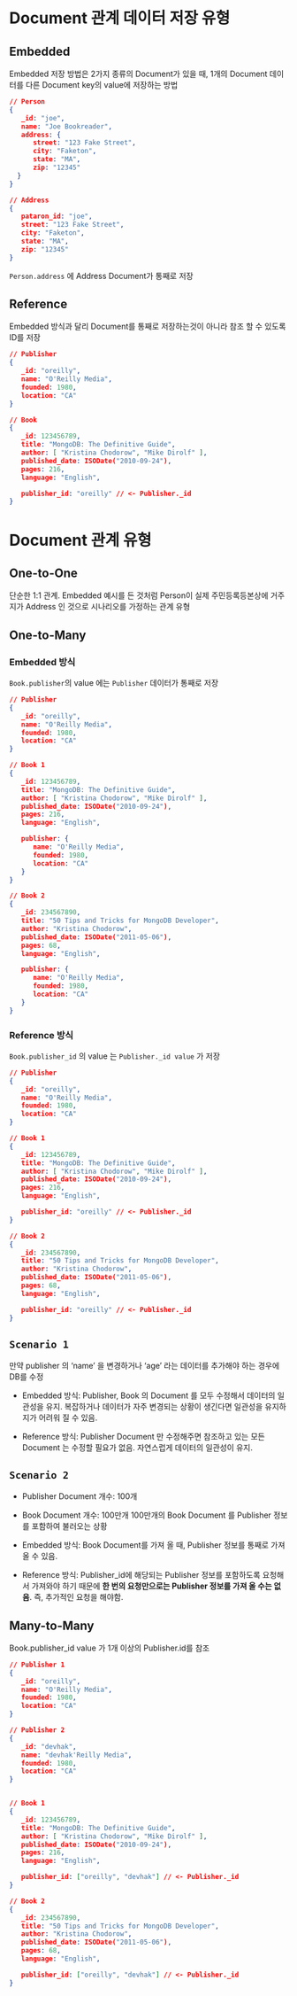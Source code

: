 # Document 관계 데이터 저장 유형

## Embedded
Embedded 저장 방법은 2가지 종류의 Document가 있을 때, 1개의 Document 데이터를 다른 Document key의 value에 저장하는 방법
```json
// Person 
{
   _id: "joe",
   name: "Joe Bookreader",
   address: {
      street: "123 Fake Street",
      city: "Faketon",
      state: "MA",
      zip: "12345"
  }
}

// Address
{
   pataron_id: "joe",
   street: "123 Fake Street",
   city: "Faketon",
   state: "MA",
   zip: "12345"
}
```
`Person.address` 에 Address Document가 통째로 저장

## Reference
Embedded 방식과 달리 Document를 통째로 저장하는것이 아니라 참조 할 수 있도록 ID를 저장
```json
// Publisher
{
   _id: "oreilly",
   name: "O'Reilly Media",
   founded: 1980,
   location: "CA"
}

// Book
{
   _id: 123456789,
   title: "MongoDB: The Definitive Guide",
   author: [ "Kristina Chodorow", "Mike Dirolf" ],
   published_date: ISODate("2010-09-24"),
   pages: 216,
   language: "English",

   publisher_id: "oreilly" // <- Publisher._id
}
```

# Document 관계 유형

## One-to-One
단순한 1:1 관계. Embedded 예시를 든 것처럼 Person이 실제 주민등록등본상에 거주지가 Address 인 것으로 시나리오를 가정하는 관계 유형

## One-to-Many

### Embedded 방식
`Book.publisher`의 value 에는 `Publisher` 데이터가 통째로 저장
```json
// Publisher
{
   _id: "oreilly",
   name: "O'Reilly Media",
   founded: 1980,
   location: "CA"
}

// Book 1
{
   _id: 123456789,
   title: "MongoDB: The Definitive Guide",
   author: [ "Kristina Chodorow", "Mike Dirolf" ],
   published_date: ISODate("2010-09-24"),
   pages: 216,
   language: "English",

   publisher: {
      name: "O'Reilly Media",
      founded: 1980,
      location: "CA"
   }
}

// Book 2
{
   _id: 234567890,
   title: "50 Tips and Tricks for MongoDB Developer",
   author: "Kristina Chodorow",
   published_date: ISODate("2011-05-06"),
   pages: 68,
   language: "English",

   publisher: {
      name: "O'Reilly Media",
      founded: 1980,
      location: "CA"
   }
}
```

### Reference 방식
`Book.publisher_id` 의 value 는 `Publisher._id value` 가 저장
```json
// Publisher
{
   _id: "oreilly",
   name: "O'Reilly Media",
   founded: 1980,
   location: "CA"
}

// Book 1
{
   _id: 123456789,
   title: "MongoDB: The Definitive Guide",
   author: [ "Kristina Chodorow", "Mike Dirolf" ],
   published_date: ISODate("2010-09-24"),
   pages: 216,
   language: "English",

   publisher_id: "oreilly" // <- Publisher._id
}

// Book 2
{
   _id: 234567890,
   title: "50 Tips and Tricks for MongoDB Developer",
   author: "Kristina Chodorow",
   published_date: ISODate("2011-05-06"),
   pages: 68,
   language: "English",

   publisher_id: "oreilly" // <- Publisher._id
}
```

## `Scenario 1`
만약 publisher 의 ‘name’ 을 변경하거나 ‘age’ 라는 데이터를 추가해야 하는 경우에 DB를 수정

- Embedded 방식: Publisher, Book 의 Document 를 모두 수정해서 데이터의 일관성을 유지. 복잡하거나 데이터가 자주 변경되는 상황이 생긴다면 일관성을 유지하지가 어려워 질 수 있음.

- Reference 방식: Publisher Document 만 수정해주면 참조하고 있는 모든 Document 는 수정할 필요가 없음. 자연스럽게 데이터의 일관성이 유지.

## `Scenario 2`
- Publisher Document 개수: 100개
- Book Document 개수: 100만개
100만개의 Book Document 를 Publisher 정보를 포함하여 불러오는 상황

- Embedded 방식: Book Document를 가져 올 때, Publisher 정보를 통째로 가져올 수 있음.
- Reference 방식: Publisher_id에 해당되는 Publisher 정보를 포함하도록 요청해서 가져와야 하기 때문에 **한 번의 요청만으로는 Publisher 정보를 가져 올 수는 없음**. 즉, 추가적인 요청을 해야함.

## Many-to-Many

Book.publisher_id value 가 1개 이상의 Publisher.id를 참조
```json
// Publisher 1
{
   _id: "oreilly",
   name: "O'Reilly Media",
   founded: 1980,
   location: "CA"
}

// Publisher 2
{
   _id: "devhak",
   name: "devhak'Reilly Media",
   founded: 1980,
   location: "CA"
}


// Book 1
{
   _id: 123456789,
   title: "MongoDB: The Definitive Guide",
   author: [ "Kristina Chodorow", "Mike Dirolf" ],
   published_date: ISODate("2010-09-24"),
   pages: 216,
   language: "English",

   publisher_id: ["oreilly", "devhak"] // <- Publisher._id
}

// Book 2
{
   _id: 234567890,
   title: "50 Tips and Tricks for MongoDB Developer",
   author: "Kristina Chodorow",
   published_date: ISODate("2011-05-06"),
   pages: 68,
   language: "English",

   publisher_id: ["oreilly", "devhak"] // <- Publisher._id
}
```